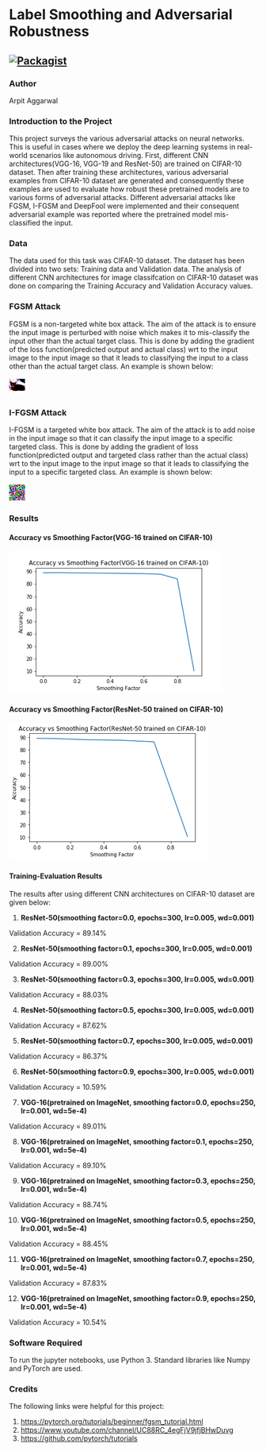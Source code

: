 # Label Smoothing and Adversarial Robustness

[![Packagist](https://img.shields.io/packagist/l/doctrine/orm.svg)](LICENSE.md)
---


### Author
Arpit Aggarwal


### Introduction to the Project 
This project surveys the various adversarial attacks on neural networks. This is useful in cases where we deploy the deep learning systems in real-world scenarios like autonomous driving. First, different CNN architectures(VGG-16, VGG-19 and ResNet-50) are trained on CIFAR-10 dataset. Then after training these architectures, various adversarial examples from CIFAR-10 dataset are generated and consequently these examples are used to evaluate how robust these pretrained models are to various forms of adversarial attacks. Different adversarial attacks like FGSM, I-FGSM and DeepFool were implemented and their consequent adversarial example was reported where the pretrained model mis-classified the input.


### Data
The data used for this task was CIFAR-10 dataset. The dataset has been divided into two sets: Training data and Validation data. The analysis of different CNN architectures for image classifcation on CIFAR-10 dataset was done on comparing the Training Accuracy and Validation Accuracy values.


### FGSM Attack
FGSM is a non-targeted white box attack. The aim of the attack is to ensure the input image is perturbed with noise which makes it to mis-classify the input other than the actual target class. This is done by adding the gradient of the loss function(predicted output and actual class) wrt to the input image to the input image so that it leads to classifying the input to a class other than the actual target class. An example is shown below:<br><br>
![Screenshot](adversarial_examples/fgsm.png)


### I-FGSM Attack
I-FGSM is a targeted white box attack. The aim of the attack is to add noise in the input image so that it can classify the input image to a specific targeted class. This is done by adding the gradient of loss function(predicted output and targeted class rather than the actual class) wrt to the input image to the input image so that it leads to classifying the input to a specific targeted class. An example is shown below:<br><br>
![Screenshot](adversarial_examples/ifgsm.png)


### Results

#### Accuracy vs Smoothing Factor(VGG-16 trained on CIFAR-10)
![Screenshot](adversarial_examples/ls_vgg16.png)

#### Accuracy vs Smoothing Factor(ResNet-50 trained on CIFAR-10)
![Screenshot](adversarial_examples/ls_resnet50.png)

#### Training-Evaluation Results
The results after using different CNN architectures on CIFAR-10 dataset are given below:

1. <b>ResNet-50(smoothing factor=0.0, epochs=300, lr=0.005, wd=0.001)</b><br>

Validation Accuracy = 89.14%<br>


2. <b>ResNet-50(smoothing factor=0.1, epochs=300, lr=0.005, wd=0.001)</b><br>

Validation Accuracy = 89.00%<br>


3. <b>ResNet-50(smoothing factor=0.3, epochs=300, lr=0.005, wd=0.001)</b><br>

Validation Accuracy = 88.03%<br>


4. <b>ResNet-50(smoothing factor=0.5, epochs=300, lr=0.005, wd=0.001)</b><br>

Validation Accuracy = 87.62%<br>


5. <b>ResNet-50(smoothing factor=0.7, epochs=300, lr=0.005, wd=0.001)</b><br>

Validation Accuracy = 86.37%<br>


6. <b>ResNet-50(smoothing factor=0.9, epochs=300, lr=0.005, wd=0.001)</b><br>

Validation Accuracy = 10.59%<br>


7. <b>VGG-16(pretrained on ImageNet, smoothing factor=0.0, epochs=250, lr=0.001, wd=5e-4)</b><br>

Validation Accuracy = 89.01%<br>


8. <b>VGG-16(pretrained on ImageNet, smoothing factor=0.1, epochs=250, lr=0.001, wd=5e-4)</b><br>

Validation Accuracy = 89.10%<br>


9. <b>VGG-16(pretrained on ImageNet, smoothing factor=0.3, epochs=250, lr=0.001, wd=5e-4)</b><br>

Validation Accuracy = 88.74%<br>


10. <b>VGG-16(pretrained on ImageNet, smoothing factor=0.5, epochs=250, lr=0.001, wd=5e-4)</b><br>

Validation Accuracy = 88.45%<br>


11. <b>VGG-16(pretrained on ImageNet, smoothing factor=0.7, epochs=250, lr=0.001, wd=5e-4)</b><br>

Validation Accuracy = 87.83%<br>


12. <b>VGG-16(pretrained on ImageNet, smoothing factor=0.9, epochs=250, lr=0.001, wd=5e-4)</b><br>

Validation Accuracy = 10.54%<br>


### Software Required
To run the jupyter notebooks, use Python 3. Standard libraries like Numpy and PyTorch are used.


### Credits
The following links were helpful for this project:
1. https://pytorch.org/tutorials/beginner/fgsm_tutorial.html
2. https://www.youtube.com/channel/UC88RC_4egFjV9jfjBHwDuvg
3. https://github.com/pytorch/tutorials
